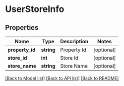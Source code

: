 # UserStoreInfo

## Properties
Name | Type | Description | Notes
------------ | ------------- | ------------- | -------------
**property_id** | **string** | Property Id | [optional] 
**store_id** | **int** | Store Id | [optional] 
**store_name** | **string** | Store Name | [optional] 

[[Back to Model list]](../README.md#documentation-for-models) [[Back to API list]](../README.md#documentation-for-api-endpoints) [[Back to README]](../README.md)


